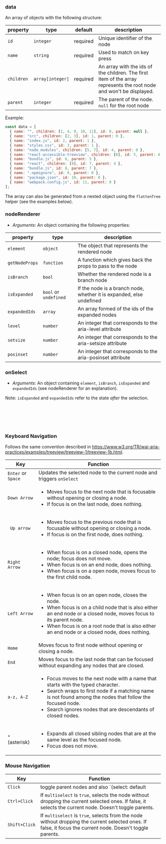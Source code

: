 ### data

An array of objects with the following structure:

| property   | type             | default  | description                                                                                                         |
| ---------- | ---------------- | -------- | ------------------------------------------------------------------------------------------------------------------- |
| `id`       | `integer`        | required | Unique identifier of the node                                                                                       |
| `name`     | `string`         | required | Used to match on key press                                                                                          |
| `children` | `array[integer]` | required | An array with the ids of the children. The first item of the array represents the root node and won't be displayed. |
| `parent`   | `integer`        | required | The parent of the node. `null` for the root node                                                                    |

Example:

```js static
const data = [
  { name: "", children: [1, 4, 9, 10, 11], id: 0, parent: null },
  { name: "src", children: [2, 3], id: 1, parent: 0 },
  { name: "index.js", id: 2, parent: 1 },
  { name: "styles.css", id: 3, parent: 1 },
  { name: "node_modules", children: [5, 7], id: 4, parent: 0 },
  { name: "react-accessible-treeview", children: [6], id: 5, parent: 4 },
  { name: "bundle.js", id: 6, parent: 5 },
  { name: "react", children: [8], id: 7, parent: 4 },
  { name: "bundle.js", id: 8, parent: 7 },
  { name: ".npmignore", id: 9, parent: 0 },
  { name: "package.json", id: 10, parent: 0 },
  { name: "webpack.config.js", id: 11, parent: 0 }
];
```

The array can also be generated from a nested object using the <code>flattenTree</code> helper (see the examples below).

### nodeRenderer

- _Arguments_: An object containing the following properties:

| property       | type                  | description                                                          |
| -------------- | --------------------- | -------------------------------------------------------------------- |
| `element`      | `object`              | The object that represents the rendered node                         |
| `getNodeProps` | `function`            | A function which gives back the props to pass to the node            |
| `isBranch`     | `bool`                | Whether the rendered node is a branch node                           |
| `isExpanded`   | `bool` or `undefined` | If the node is a branch node, whether it is expanded, else undefined |
| `expandedIds`  | `array`               | An array formed of the ids of the expanded nodes                     |
| `level`        | `number`              | An integer that corresponds to the aria-level attribute              |
| `setsize`      | `number`              | An integer that corresponds to the aria-setsize attribute            |
| `posinset`     | `number`              | An integer that corresponds to the aria-posinset attribute           |

### onSelect

- _Arguments_: An object containing `element`, `isBranch`, `isExpanded` and `expandedIds` (see nodeRenderer for an explanation).

Note: `isExpanded` and `expandedIds` refer to the state _after_ the selection.

<br/>
<br/>
<br/>
<br/>

### Keyboard Navigation

Follows the same convention described in https://www.w3.org/TR/wai-aria-practices/examples/treeview/treeview-1/treeview-1b.html.

| Key                        | Function                                                                                                                                                                                                                                                                                            |
| -------------------------- | --------------------------------------------------------------------------------------------------------------------------------------------------------------------------------------------------------------------------------------------------------------------------------------------------- |
| `Enter` or `Space`         | Updates the selected node to the current node and triggers `onSelect`                                                                                                                                                                                                                               |
| <code>Down Arrow </code>   | <ul><li>Moves focus to the next node that is focusable without opening or closing a node.</li> <li>If focus is on the last node, does nothing.</li></ul>                                                                                                                                            |
| <code> Up arrow </code>    | <ul><li> Moves focus to the previous node that is focusable without opening or closing a node. </li><li> If focus is on the first node, does nothing.</li></ul>                                                                                                                                     |
| <code>Right Arrow </code>  | <ul><li>When focus is on a closed node, opens the node; focus does not move.</li> <li> When focus is on an end node, does nothing.</li><li> When focus is on a open node, moves focus to the first child node. </li></ul>                                                                           |
| <code>Left Arrow </code>   | <ul> <li>When focus is on an open node, closes the node.</li> <li>When focus is on a child node that is also either an end node or a closed node, moves focus to its parent node.</li> <li> When focus is on a root node that is also either an end node or a closed node, does nothing.</li> </ul> |
| <code>Home</code>          | Moves focus to first node without opening or closing a node.                                                                                                                                                                                                                                        |
| <code>End</code>           | Moves focus to the last node that can be focused without expanding any nodes that are closed.                                                                                                                                                                                                       |
| <code>a-z, A-Z</code>      | <ul> <li>Focus moves to the next node with a name that starts with the typed character.</li> <li>Search wraps to first node if a matching name is not found among the nodes that follow the focused node.</li> <li>Search ignores nodes that are descendants of closed nodes.</li> </ul>            |
| <code>\*</code> (asterisk) | <ul><li> Expands all closed sibling nodes that are at the same level as the focused node.</li><li> Focus does not move.</li></ul>                                                                                                                                                                   |

### Mouse Navigation

| Key           | Function                                                                                                                                                   |
| ------------- | ---------------------------------------------------------------------------------------------------------------------------------------------------------- |
| `Click`       | toggle parent nodes and also `(select: default | exclusiveSelect | focus)`                                                                                 |
| `Ctrl+Click`  | If `multiselect` is `true`, selects the node without dropping the current selected ones. If false, it selects the current node. Doesn't toggle parents.    |
| `Shift+Click` | If `multiselect` is `true`, selects from the node without dropping the current selected ones. If false, it focus the current node. Doesn't toggle parents. |

<br/>
<br/>
<br/>
<br/>
